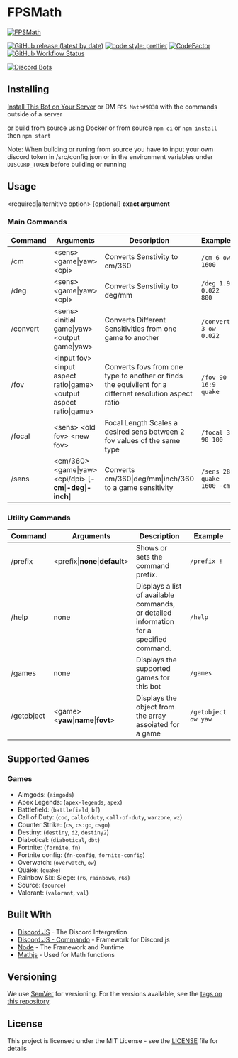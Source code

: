 # FPSMath

[![FPSMath](https://socialify.git.ci/animafps/fpsmath/image?description=1&font=Inter&language=1&logo=https%3A%2F%2Fcdn.discordapp.com%2Favatars%2F792712521546465301%2Fa8176886ccd814f17b4c5a98b62e185a.png%3Fsize%3D256&owner=1&pattern=Plus&theme=Dark)](https://github.com/AnimaFPS/FPSMath)

[![GitHub release (latest by date)](https://img.shields.io/github/v/release/AnimaFPS/FPSMath?style=flat-square)](https://github.com/AnimaFPS/FPSMath/releases)
[![code style: prettier](https://img.shields.io/badge/code_style-prettier-ff69b4.svg?style=flat-square)](https://github.com/prettier/prettier)
[![CodeFactor](https://www.codefactor.io/repository/github/animafps/fpsmath/badge/main?style=flat-square)](https://www.codefactor.io/repository/github/animafps/fpsmath/overview/main)
[![GitHub Workflow Status](https://img.shields.io/github/workflow/status/AnimaFPS/FPSMath/CI?logo=github&style=flat-square)](https://github.com/AnimaFPS/FPSMath/Actions)

[![Discord Bots](https://top.gg/api/widget/792712521546465301.svg)](https://top.gg/bot/792712521546465301)

## Installing

[Install This Bot on Your Server](https://discordapp.com/api/oauth2/authorize?client_id=792712521546465301&scope=bot&permissions=10240) or DM `FPS Math#9838` with the commands outside of a server

or build from source using Docker
or from source `npm ci` or `npm install` then `npm start`

Note: When building or runing from source you have to input your own discord token in /src/config.json or in the environment variables under `DISCORD_TOKEN` before building or running

## Usage

\<required\|alternitive option\> \[optional\] **exact argument**

### Main Commands

| Command  | Arguments                                                                | Description                                                                                            | Example                   |
| -------- | ------------------------------------------------------------------------ | ------------------------------------------------------------------------------------------------------ | ------------------------- |
| /cm      | \<sens\> \<game\|yaw\> \<cpi\>                                           | Converts Senstivity to cm/360                                                                          | `/cm 6 ow 1600`           |
| /deg     | \<sens\> \<game\|yaw\> \<cpi\>                                           | Converts Senstivity to deg/mm                                                                          | `/deg 1.9 0.022 800`      |
| /convert | \<sens\> \<initial game\|yaw\> \<output game\|yaw\>                      | Converts Different Sensitivities from one game to another                                              | `/convert 3 ow 0.022`     |
| /fov     | \<input fov\> \<input aspect ratio\|game\> \<output aspect ratio\|game\> | Converts fovs from one type to another or finds the equivilent for a differnet resolution aspect ratio | `/fov 90 16:9 quake`      |
| /focal   | \<sens\> \<old fov\> \<new fov\>                                         | Focal Length Scales a desired sens between 2 fov values of the same type                               | `/focal 3 90 100`         |
| /sens    | \<cm/360\> \<game\|yaw\> \<cpi/dpi\> \[**-cm**\|**-deg**\|**-inch**\]    | Converts cm/360\|deg/mm\|inch/360 to a game sensitivity                                                | `/sens 28 quake 1600 -cm` |

### Utility Commands

| Command    | Arguments                                | Description                                                                             | Example             |
| ---------- | ---------------------------------------- | --------------------------------------------------------------------------------------- | ------------------- |
| /prefix    | \<prefix\|**none**\|**default**\>        | Shows or sets the command prefix.                                                       | `/prefix !`         |
| /help      | none                                     | Displays a list of available commands, or detailed information for a specified command. | `/help`             |
| /games     | none                                     | Displays the supported games for this bot                                               | `/games`            |
| /getobject | \<game\> \<**yaw**\|**name**\|**fovt**\> | Displays the object from the array assoiated for a game                                 | `/getobject ow yaw` |

## Supported Games

### Games

- Aimgods: (`aimgods`)
- Apex Legends: (`apex-legends`, `apex`)
- Battlefield: (`battlefield`, `bf`)
- Call of Duty: (`cod`, `callofduty`, `call-of-duty`, `warzone`, `wz`)
- Counter Strike: (`cs`, `cs:go`, `csgo`)
- Destiny: (`destiny`, `d2`, `destiny2`)
- Diabotical: (`diabotical`, `dbt`)
- Fortnite: (`fornite`, `fn`)
- Fortnite config: (`fn-config`, `fornite-config`)
- Overwatch: (`overwatch`, `ow`)
- Quake: (`quake`)
- Rainbow Six: Siege: (`r6`, `rainbow6`, `r6s`)
- Source: (`source`)
- Valorant: (`valorant`, `val`)

## Built With

- [Discord.JS](https://github.com/discordjs/discord.js) - The Discord Intergration
- [Discord.JS - Commando](https://github.com/discordjs/commando) - Framework for Discord.js
- [Node](https://nodejs.org/) - The Framework and Runtime
- [Mathjs](https://mathjs.org/) - Used for Math functions

## Versioning

We use [SemVer](http://semver.org/) for versioning. For the versions available, see the [tags on this repository](https://github.com/AnimaFPS/FPSMath/tags).

## License

This project is licensed under the MIT License - see the [LICENSE](LICENSE) file for details
